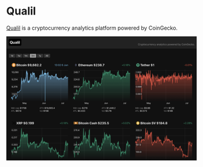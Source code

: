 # Qualil

[Qualil](https://qualil.com) is a cryptocurrency analytics platform powered by CoinGecko.

![screenshot](screenshot.png)
